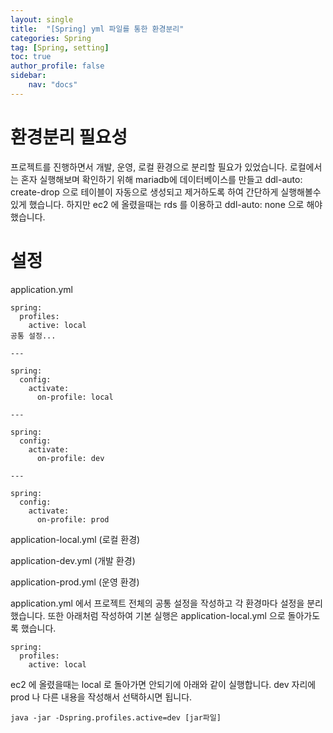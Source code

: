 ```yaml
---
layout: single
title:  "[Spring] yml 파일를 통한 환경분리"
categories: Spring
tag: [Spring, setting]
toc: true
author_profile: false
sidebar:
    nav: "docs"
---
```




# 환경분리 필요성

프로젝트를 진행하면서 개발, 운영, 로컬 환경으로 분리할 필요가 있었습니다.  로컬에서는 혼자 실행해보며 확인하기 위해 mariadb에 데이터베이스를 만들고 ddl-auto: create-drop 으로 테이블이 자동으로 생성되고 제거하도록 하여 간단하게 실행해볼수 있게 했습니다. 하지만 ec2 에 올렸을때는 rds 를 이용하고 ddl-auto: none 으로 해야했습니다.



# 설정



application.yml

```
spring:
  profiles:
    active: local
공통 설정...

---

spring:
  config:
    activate:
      on-profile: local

---

spring:
  config:
    activate:
      on-profile: dev

---

spring:
  config:
    activate:
      on-profile: prod
```



application-local.yml (로컬 환경)

application-dev.yml (개발 환경)

application-prod.yml (운영 환경)



application.yml 에서 프로젝트 전체의 공통 설정을 작성하고 각 환경마다 설정을 분리했습니다. 또한 아래처럼 작성하여 기본 실행은 application-local.yml 으로 돌아가도록 했습니다.

```
spring:
  profiles:
    active: local
```



ec2 에 올렸을때는 local 로 돌아가면 안되기에 아래와 같이 실행합니다. dev 자리에 prod 나 다른 내용을 작성해서 선택하시면 됩니다.

```
java -jar -Dspring.profiles.active=dev [jar파일]
```

